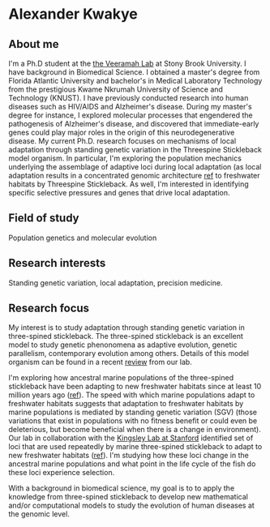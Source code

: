 # Alexander Kwakye

## About me

I'm a Ph.D student at the [the Veeramah Lab](https://you.stonybrook.edu/veeramahlab/) at Stony Brook University. I have background in Biomedical Science. I obtained a master's degree from Florida Atlantic University and bachelor's in Medical Laboratory Technology from the prestigious Kwame Nkrumah University of Science and Technology (KNUST). I have previously conducted research into human diseases such as HIV/AIDS and Alzheimer's disease. During my master's degree for instance, I explored molecular processes that engendered the pathogenesis of Alzheimer's disease, and discovered that immediate-early genes could play major roles in the origin of this neurodegenerative disease. 
My current Ph.D. research focuses on mechanisms of local adaptation through standing genetic variation in the Threespine Stickleback model organism. In particular, I'm exploring the population mechanics underlying the assemblage of adaptive loci during local adaptation (as local adaptation results in a concentrated genomic architecture [ref](https://academic.oup.com/genetics/article/220/1/iyab134/6497714) to freshwater habitats by Threespine Stickleback. As well, I'm interested in identifying specific selective pressures and genes that drive local adaptation.  

## Field of study 
Population genetics and molecular evolution

## Research interests
Standing genetic variation, local adaptation, precision medicine.

## Research focus 
My interest is to study adaptation through standing genetic variation in three-spined stickleback. The three-spined stickleback is an excellent model to study genetic phenonomena as adaptive evolution, genetic parallelism, contemporary evolution among others. Details of this model organism can be found in a recent [review](https://www.annualreviews.org/doi/full/10.1146/annurev-genom-111720-081402) from our lab.

I'm exploring how ancestral marine populations of the three-spined stickleback have been adapting to new freshwater habitats since at least 10 million years ago ([ref](https://meridian.allenpress.com/copeia/article-abstract/2009/2/256/115060/The-World-s-Oldest-Fossil-Threespine-Stickleback)). The speed with which marine populations adapt to freshwater habitats suggests that adaptation to freshwater habitats by marine populations is mediated by standing genetic variation (SGV) (those variations that exist in populations with no fitness benefit or could even be deleterious, but become beneficial when there is a change in environment). Our lab in collaboration with the [Kingsley Lab at Stanford](https://kingsley.stanford.edu) identified set of loci that are used repeatedly by marine three-spined stickleback to adapt to new freshwater habitats ([ref](https://advances.sciencemag.org/content/7/25/eabg5285.abstract)). I'm 
studying how these loci change in the ancestral marine populations and what point in the life cycle of the fish do these loci experience selection. 

With a background in biomedical science, my goal is to to apply the knowledge from three-spined stickleback to develop new mathematical and/or computational models to study the evolution of human diseases at the genomic level.
